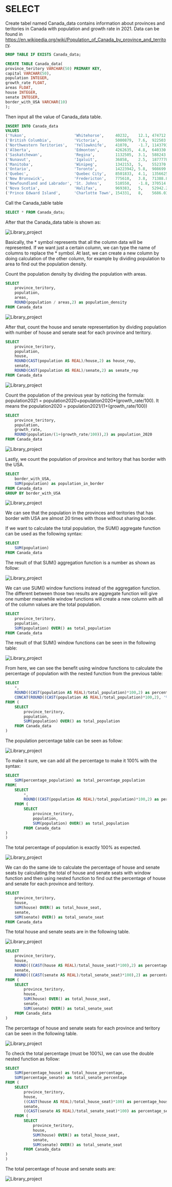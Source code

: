 # SELECT
Create tabel named Canada_data contains information about provinces and teritories in Canada with population and growth rate in 2021. Data can be found in https://en.wikipedia.org/wiki/Population_of_Canada_by_province_and_territory.

```sql
DROP TABLE IF EXISTS Canada_data;

CREATE TABLE Canada_data(
province_teritory VARCHAR(50) PRIMARY KEY,
capital VARCHAR(50),
population INTEGER,
growth_rate FLOAT,
areas FLOAT,
house INTEGER,
senate INTEGER,
border_with_USA VARCHAR(10)
);
```
Then input all the value of Canada_data table.
```sql
INSERT INTO Canada_data
VALUES 
('Yukon',                     'Whitehorse',     40232,    12.1, 474712.68,  1,   1,  'No'),
('British Columbia',          'Victoria',       5000879,  7.6,  922503.01,  43,  6,  'Yes'),
('Northwestern Teritories',   'Yellowknife',    41070,    -1.7, 1143793.86, 1,   1,  'No'),
('Alberta',                   'Edmonton',       4262635,  4.8,  640330.46,  37,  6,  'Yes'),
('Saskatchewan',              'Regina',         1132505,  3.1,  588243.54,  14,  6,  'Yes'),
('Nunavut',                   'Iqaluit',        36858,    2.5,  1877778.53, 1,   1,  'No'),
('Manitoba',                  'Winipeg',        1342153,  5,    552370.99,  14,  6,  'Yes'),
('Ontario',                   'Toronto',        14223942, 5.8,  908699.33,  122, 24, 'Yes'),
('Quebec',                    'Quebec City',    8501833,  4.1,  1356625.27, 78,  24, 'Yes'),
('New Brunswick',             'Fredericton',    775610,   3.8,  71388.81,   10,  10, 'Yes'),
('Newfoundland and Labrador', 'St. Johns',      510550,   -1.8, 370514.08,  7,   6,  'No'),
('Nova Scotia',               'Halifax',        969383,   5,    52942.27,   11,  10, 'No'),
('Prince Edward Island',      'Charlotte Town', 154331,   8,    5686.03,    4,   4,  'No');
```
Call the Canada_table table 
```sql
SELECT * FROM Canada_data;
```
After that the Canada_data table is shown as:

![Library_project](https://github.com/imdwipayana/DB-Browser-for-SQLite/blob/main/SQL%20Introduction/SELECT/image/select_Canada_data.png)

Basically, the * symbol represents that all the column data will be represented. If we want just a certain column, we can type the name of columns to replace the * symbol. At last, we can create a new column by doing calculation of the other column, for example by dividing population to area to find out the population density.

Count the population density by dividing the population with areas.
```sql
SELECT
	province_teritory,
	population,
	areas,
	ROUND(population / areas,2) as population_density
FROM Canada_data
```
![Library_project](https://github.com/imdwipayana/DB-Browser-for-SQLite/blob/main/SQL%20Introduction/SELECT/image/population_density.png)

After that, count the house and senate representation by dividing population with number of house and senate seat for each province and teritory.
```sql
SELECT
	province_teritory,
	population,
	house,
	ROUND(CAST(population AS REAL)/house,2) as house_rep,
	senate,
	ROUND(CAST(population AS REAL)/senate,2) as senate_rep
FROM Canada_data
```
![Library_project](https://github.com/imdwipayana/DB-Browser-for-SQLite/blob/main/SQL%20Introduction/SELECT/image/house_senate_rep.png)

Count the population of the previous year by noticing the formula: population2021 = population2020+population2020*(growth_rate/100). It means the population2020 = population2021/(1+(growth_rate/100))
```sql
SELECT
	province_teritory,
	population,
	growth_rate,
	ROUND(population/(1+(growth_rate/100)),2) as population_2020
FROM Canada_data
```
![Library_project](https://github.com/imdwipayana/DB-Browser-for-SQLite/blob/main/SQL%20Introduction/SELECT/image/population2020.png)

Lastly, we count the population of province and teritory that has border with the USA.
```sql
SELECT
	border_with_USA,
	SUM(population) as population_in_border
FROM Canada_data
GROUP BY border_with_USA
```
![Library_project](https://github.com/imdwipayana/DB-Browser-for-SQLite/blob/main/SQL%20Introduction/SELECT/image/population_in_border.png)

We can see that the population in the provinces and teritories that has border with USA are almost 20 times with those without sharing border.

If we want to calculate the total population, the SUM() aggregate function can be used as the following syntax:
```sql
SELECT 
	SUM(population) 
FROM Canada_data
```
The result of that SUM() aggregation function is a number as shown as follow:


![Library_project](https://github.com/imdwipayana/DB-Browser-for-SQLite/blob/main/SQL%20Introduction/SELECT/image/sum_agg.png)

We can use SUM() window functions instead of the aggregation function. The different between those two results are aggregate function will give one number meanwhile window functions will create a new column with all of the column values are the total population.
```sql
SELECT 
	province_teritory,
	population,
	SUM(population) OVER() as total_population
FROM Canada_data
```
The result of that SUM() window functions can be seen in the following table:

![Library_project](https://github.com/imdwipayana/DB-Browser-for-SQLite/blob/main/SQL%20Introduction/SELECT/image/sum_window.png)

From here, we can see the benefit using window functions to calculate the percentage of population with the nested function from the previous table:
```sql
SELECT
	*,
	ROUND((CAST(population AS REAL)/total_population)*100,2) as percentage_population,
	CONCAT(ROUND((CAST(population AS REAL)/total_population)*100,2), '%') AS with_percentage
FROM (
	SELECT 
		province_teritory,
		population,
		SUM(population) OVER() as total_population
	FROM Canada_data
)
```
The population percentage table can be seen as follow:

![Library_project](https://github.com/imdwipayana/DB-Browser-for-SQLite/blob/main/SQL%20Introduction/SELECT/image/percentage_population.png)

To make it sure, we can add all the percentage to make it 100% with the syntax:
```sql
SELECT
	SUM(percentage_population) as total_percentage_population
FROM(
	SELECT
		*,
		ROUND((CAST(population AS REAL)/total_population)*100,2) as percentage_population
	FROM (
		SELECT 
			province_teritory,
			population,
			SUM(population) OVER() as total_population
		FROM Canada_data
)
)
```
The total percentage of population is exactly 100% as expected.


![Library_project](https://github.com/imdwipayana/DB-Browser-for-SQLite/blob/main/SQL%20Introduction/SELECT/image/total_percentage_population.png)

We can do the same ide to calculate the percentage of house and senate seats by calculating the total of house and senate seats with window function and then using nested function to find out the percentage of house and senate for each province and teritory.
```sql
SELECT
	province_teritory,
	house,
	SUM(house) OVER() as total_house_seat,
	senate,
	SUM(senate) OVER() as total_senate_seat
FROM Canada_data
```
The total house and senate seats are in the following table.

![Library_project](https://github.com/imdwipayana/DB-Browser-for-SQLite/blob/main/SQL%20Introduction/SELECT/image/total_percentage_population.png)

```sql
SELECT
	province_teritory,
	house,
	ROUND(((CAST(house AS REAL)/total_house_seat)*100),2) as percentage_house,
	senate,
	ROUND(((CAST(senate AS REAL)/total_senate_seat)*100),2) as percentage_senate
FROM (
	SELECT
		province_teritory,
		house,
		SUM(house) OVER() as total_house_seat,
		senate,
		SUM(senate) OVER() as total_senate_seat
	FROM Canada_data
)
```
The percentage of house and senate seats for each province and teritory can be seen in the following table.

![Library_project](https://github.com/imdwipayana/DB-Browser-for-SQLite/blob/main/SQL%20Introduction/SELECT/image/percentage_house_senate.png)

To check the total percentage (must be 100%), we can use the double nested function as follow:
```sql
SELECT
	SUM(percentage_house) as total_house_percentage,
	SUM(percentage_senate) as total_senate_percentage
FROM (
	SELECT
		province_teritory,
		house,
		((CAST(house AS REAL)/total_house_seat)*100) as percentage_house,
		senate,
		((CAST(senate AS REAL)/total_senate_seat)*100) as percentage_senate
	FROM (
		SELECT
			province_teritory,
			house,
			SUM(house) OVER() as total_house_seat,
			senate,
			SUM(senate) OVER() as total_senate_seat
		FROM Canada_data
)
)
```
The total percentage of house and senate seats are:


![Library_project](https://github.com/imdwipayana/DB-Browser-for-SQLite/blob/main/SQL%20Introduction/SELECT/image/house_senate_100.png)


